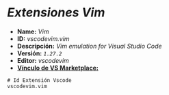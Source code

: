 <!-- Autor: Daniel Benjamin Perez Morales -->
<!-- GitHub: https://github.com/DanielBenjaminPerezMoralesDev13 -->
<!-- Gitlab: https://gitlab.com/DanielBenjaminPerezMoralesDev13 -->
<!-- Correo electrónico: danielperezdev@proton.me -->
# ***Extensiones Vim***

- **Name:** *Vim*
- **ID:** *vscodevim.vim*
- **Descripción:** *Vim emulation for Visual Studio Code*
- **Versión:** *`1.27.2`*
- **Editor:** *vscodevim*
- **[Vínculo de VS Marketplace:](https://marketplace.visualstudio.com/items?itemName=vscodevim.vim "https://marketplace.visualstudio.com/items?itemName=vscodevim.vim")**

```plaintext
# Id Extensión Vscode
vscodevim.vim
```
